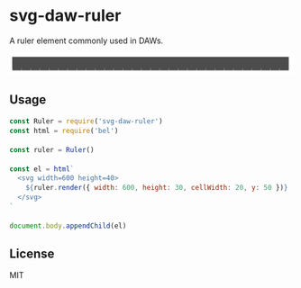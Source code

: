 
# svg-daw-ruler

A ruler element commonly used in DAWs.

![screenshot](screenshot.png)

## Usage

```js
const Ruler = require('svg-daw-ruler')
const html = require('bel')

const ruler = Ruler()

const el = html`
  <svg width=600 height=40>
    ${ruler.render({ width: 600, height: 30, cellWidth: 20, y: 50 })}
  </svg>
`

document.body.appendChild(el)
```

## License

MIT

